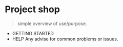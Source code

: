 # Project shop
>simple overview of use/purpose.

+ GETTING STARTED
 + HELP
Any advise for common problems or issues.
